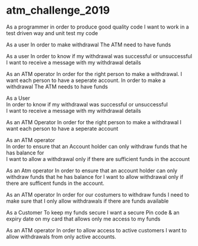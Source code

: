 # atm_challenge_2019

As a programmer
in order to produce good quality code
I want to work in a test driven way and unit test my code

As a user
In order to make withdrawal
The ATM need to have funds

As a user
In order to know if my withdrawal was successful or unsuccessful
I want to receive a message with my withdrawal details

As an ATM operator
In order for the right person to make a withdrawal.
I want each person to have a seperate account.
In order to make a withdrawal
The ATM needs to have funds

As a User               
In order to know if my withdrawal was successful or unsuccessful           
I want to receive a message with my withdrawal details

As an ATM Operator
In order for the right person to make a withdrawal
I want each person to have a seperate account

As an ATM operator           
In order to ensure that an Account holder can only withdraw funds that he has balance for           
I want to allow a withdrawal only if there are sufficient funds in the account

As an Atm operator
In order to ensure that an account holder can only withdraw funds that he has balance for I want to allow withdrawal
only if there are sufficent funds in the account.

As an ATM operator
In order for our costumers to withdraw funds
I need to make sure that I only allow withdrawals if there are funds available

As a Customer
To keep my funds secure
I want a secure Pin code & an expiry date on my card that allows only me access to my funds

As an ATM operator
In order to allow access to active customers
I want to allow withdrawals from only active accounts.